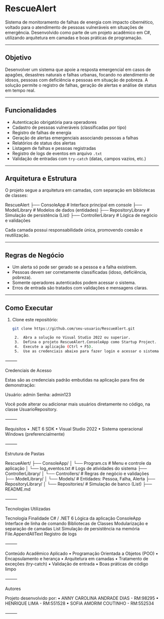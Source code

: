 

# RescueAlert

Sistema de monitoramento de falhas de energia com impacto cibernético, voltado para o atendimento de pessoas vulneráveis em situações de emergência. Desenvolvido como parte de um projeto acadêmico em C#, utilizando arquitetura em camadas e boas práticas de programação.

---

## Objetivo

Desenvolver um sistema que apoie a resposta emergencial em casos de apagões, desastres naturais e falhas urbanas, focando no atendimento de idosos, pessoas com deficiência e pessoas em situação de pobreza. A solução permite o registro de falhas, geração de alertas e análise de status em tempo real.

---

## Funcionalidades

- Autenticação obrigatória para operadores
- Cadastro de pessoas vulneráveis (classificadas por tipo)
- Registro de falhas de energia
- Geração de alertas emergenciais associando pessoas a falhas
- Relatórios de status dos alertas
- Listagem de falhas e pessoas registradas
- Registro de logs de eventos em arquivo `.txt`
- Validação de entradas com `try-catch` (datas, campos vazios, etc.)

---

## Arquitetura e Estrutura

O projeto segue a arquitetura em camadas, com separação em bibliotecas de classes:

RescueAlert
├── ConsoleApp              # Interface principal em console
├── ModelLibrary           # Modelos de dados (entidades)
├── RepositoryLibrary      # Simulação de persistência (List)
├── ControllerLibrary      # Lógica de negócio e validações

Cada camada possui responsabilidade única, promovendo coesão e reutilização.

---

## Regras de Negócio

- Um alerta só pode ser gerado se a pessoa e a falha existirem.
- Pessoas devem ser corretamente classificadas (idoso, deficiência, pobreza).
- Somente operadores autenticados podem acessar o sistema.
- Erros de entrada são tratados com validações e mensagens claras.

---

## Como Executar

1. Clone este repositório:
   ```bash
   git clone https://github.com/seu-usuario/RescueAlert.git

	2.	Abra a solução no Visual Studio 2022 ou superior.
	3.	Defina o projeto RescueAlert.ConsoleApp como Startup Project.
	4.	Execute a aplicação (Ctrl + F5).
	5.	Use as credenciais abaixo para fazer login e acessar o sistema.

⸻

Credenciais de Acesso

Estas são as credenciais padrão embutidas na aplicação para fins de demonstração:

Usuário: admin
Senha: admin123

Você pode alterar ou adicionar mais usuários diretamente no código, na classe UsuarioRepository.

⸻

Requisitos
	•	.NET 6 SDK
	•	Visual Studio 2022
	•	Sistema operacional Windows (preferencialmente)

⸻

Estrutura de Pastas

RescueAlert/
├── ConsoleApp/
│   └── Program.cs         # Menu e controle da aplicação
│   └── log_eventos.txt    # Logs de atividades do sistema
├── ControllerLibrary/
│   └── Controllers/       # Regras de negócio e validações
├── ModelLibrary/
│   └── Models/            # Entidades: Pessoa, Falha, Alerta
├── RepositoryLibrary/
│   └── Repositories/      # Simulação de banco (List<T>)
├── README.md


⸻

Tecnologias Utilizadas

Tecnologia	Finalidade
C# / .NET 6	Lógica da aplicação
ConsoleApp	Interface de linha de comando
Bibliotecas de Classes	Modularização e separação de camadas
List	Simulação de persistência na memória
File.AppendAllText	Registro de logs


⸻

Conteúdo Acadêmico Aplicado
	•	Programação Orientada a Objetos (POO)
	•	Encapsulamento e herança
	•	Arquitetura em camadas
	•	Tratamento de exceções (try-catch)
	•	Validação de entrada
	•	Boas práticas de código limpo

⸻

Autores

Projeto desenvolvido por:
	•	ANNY CAROLINA ANDRADE DIAS - RM:98295 
	•	HENRIQUE LIMA - RM:551528
	•	SOFIA AMORIM COUTINHO - RM:552534 


⸻

